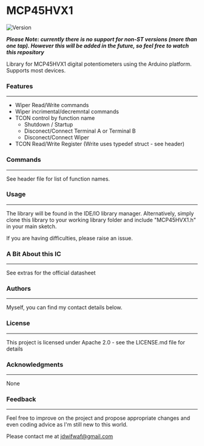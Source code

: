 # MCP45HVX1

![Version](https://img.shields.io/badge/Version-v1.0.0-green.svg)

***Please Note: currently there is no support for non-ST versions (more than one tap). However this will be added in the future, so feel free to watch this repository***

 Library for MCP45HVX1 digital potentiometers using the Arduino platform. Supports most devices.

### Features
---
* Wiper Read/Write commands
* Wiper incrimental/decremntal commands
* TCON control by function name
  * Shutdown / Startup
  * Disconect/Connect Terminal A or Terminal B
  * Disconect/Connect Wiper
* TCON Read/Write Register (Write uses typedef struct - see header) 

### Commands
---
See header file for list of function names.

### Usage
---
The library will be found in the IDE/IO library manager. Alternatively, simply clone this library to your working library folder and include "MCP45HVX1.h" in your main sketch.

If you are having difficulties, please raise an issue.

### A Bit About this IC
---
See extras for the official datasheet

### Authors
---
Myself, you can find my contact details below.

### License
---
This project is licensed under Apache 2.0 - see the LICENSE.md file for details

### Acknowledgments
----
 None

### Feedback
---
Feel free to improve on the project and propose appropriate changes and even coding advice as I'm still new to this world.

Please contact me at jdwifwaf@gmail.com
